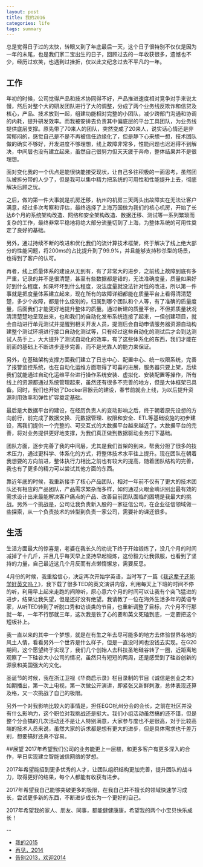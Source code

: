 ```yaml
---
layout: post
title: 我的2016
categories: life
tags: summary
---
```


总是觉得日子过的太快，转眼又到了年底最后一天，这个日子很特别不仅仅是因为一年的末尾，也是我们家二宝出生的日子，回顾过去的一年收获很多，遗憾也不少，经历过欢笑，也遇到过挫折，仅以此文纪念过去不平凡的一年。

## 工作
年初的时候，公司觉得产品和技术协同得不好，产品推进速度相对竞争对手来说太慢，然后对整个大的研发团队进行了大的调整，分成了两个业务线反欺诈和信贷及核心，产品、技术放到一起，组建功能相对完整的小团队，减少跨部门沟通和协调的内耗，提升研发效率。而我被安排去负责其中偏底层的平台工具团队，为业务线提供底层支撑。原先带了70来人的团队，突然变成了20来人，说实话心情还是非常郁闷的，感觉自己是不是不再被信任边缘化了，但是静下心来想一想，技术团队做的确实不够好，开发进度不够理想，线上故障非常多，性能问题也迟迟得不到解决，中间层也没有建立起来，虽然自己很努力但天天疲于奔命，整体结果并不是很理想。

面对变化我的一个优点是能很快能接受现状，让自己多往积极的一面思考，虽然团队被拆分带的人少了，但是我可以集中精力把系统的可用性和性能提升上去，彻底解决后顾之忧。

之后，做的第一件大事就是机房迁移，杭州的机房三天两头出故障实在无法让客户满意，经过多次考察和评估，最终选择了上海万国做为我们的核心机房，开始了长达6个月的系统架构改造、网络和安全架构改造、数据迁移、测试等一系列繁琐而复杂的工作，最终非常平稳地将绝大部分流量切到了上海，为整体系统的可用性奠定了良好的基础。

另外，通过持续不断的改进和优化我们的流计算技术框架，终于解决了线上绝大部分的性能问题，将200ms的占比提升到了99.9%，并且能够支持秒杀型的场景，也得到了客户的认可。

再者，线上质量体系的建设从无到有，有了非常大的进步，之前线上故障到底有多严重，记录的并不是很清楚，甚至有些数据都是错的，无法准确度量，质量如果好好到什么程度，如果坏坏到什么程度，没法度量就没法针对性的改进，所以第一件事就是把度量体系建立起来，现在所有的故障详细都能在质量平台上看得清清楚楚，多少个故障，都是什么级别的，归属到哪个团队和个人等，有了准确的质量度量，后面我们才能更好地提升整体的质量。通过新建的质量平台，不但把质量状况清清楚楚地呈现出来，也和我们的自动化发布系统连接了起来，一但创建项目，就会自动进行单元测试并提醒到相关开发人员，提测后会自动申请服务器资源自动构建整个测试环境进行接口自动化测试等，只有经过这些自动化的测试后才会到达测试人员手上，大大提升了测试自动化的效率，有了这些体系化的东西，我们才能在前面的基础上不断进步逐步完善，而不是光靠人的能力来保证。

另外，在基础架构支撑方面我们建立了日志中心、配置中心、统一权限系统，完善了报警监控系统，也在自动化运维方面取得了可喜的进展，服务器只要上架，后续我们就能通过自动化运维平台进行操作系统安装、虚拟化、安装配置等操作，所有线上的资源都通过系统管理起来，虽然还有很多不完善的地方，但是大体框架已具备。同时，我们也开始了Docker容器云的建设，春节前就会上线，为以后提升资源利用效率和弹性扩容奠定基础。

最后是大数据平台的建设，在经历负责人的变动影响之后，终于朝着原先设想的方向前行，前完成了数据交换、元数据管理、权限和安全、ETL等基础设施的初步建设，离我们提供一个完整的、可交互式的大数据平台越来越近了。大数据平台的完善，将对业务提供更好地支撑，为我们真正做到数据驱动业务打下基础。

团队方面，逐步完善了我的中间层，尤其是我们首架的到来，帮我分担了很多的技术压力，通过更科学、体系化的方式，将整体技术水平往上提升。现在团队在朝着我想要的方向前进，整体执行力相比之前也有较大的提高，随着团队结构的完善，我也有了更多的精力可以尝试其他方面的东西。

靠近年底的时候，我重新接手了核心产品团队，相对一年前不仅有了更大的技术团队还有相应的产品团队，产品需求繁杂而多样，如何通过火眼金睛识别出最有效的需求设计出来最能解决客户痛点的产品、改善目前团队面临的困境是我最大的挑战。另外一个挑战是，公司让我负责新入股的一家征信公司，在企业征信领域做一些探索，从一个负责技术的转型到负责一家公司，需要补的课还很多。


## 生活
生活方面最大的惊喜是，老婆在我长久的劝说下终于开始锻炼了，没几个月的时间减掉了十几斤，并且几乎每天早上坚持早起锻炼，这份毅力让我佩服，也看到了坚持的力量，自己最近这几个月反而有点懒惰懈怠，需要反思。

4月份的时候，我重拾信心，决定再次开始学英语，当时写了一篇《[我这辈子还能学好英文吗？](/2016/04/can-i-study-english-well/)》，我下载了很多TED的英文演讲内容，利用每天上下班的时间不停的听，利用早上起来走跑的间隙听，原心意六个月的时间可以让我有个突飞猛进的进步，结果让我失望，但是还好没有绝望。我请教了一位在海外生活多年的英语专家，从听TED转到了听脱口秀和访谈类的节目，也重新调整了目标，六个月不行那就一年，一年不行那就三年，这次我是铁了心的要和英文死磕到底，一定要把这个短板补上。

我一直以来的其中一个梦想，就是在有生之年去尽可能多的地方去体验世界各地的风土人情，看看另外一个世界是什么样子，但是一直没时间也没钱去实现。在G20期间，这个愿望终于实现了，我们几个创始人去科技圣地硅谷转了一圈，近距离地观察了一下硅谷大小公司的情况，虽然只有短短的两周，还是感受到了硅谷创新的源泉和美国强大的文化。

圣诞节的时候，我在浙江卫视《华商启示录》栏目录制的节目《诚信是创业之本》如期播出，第一次上电视，第一次做公开演讲，即紧张又新鲜刺激，总体表现还算及格，又一次挑战了自己的极限。

另外一个对我影响比较大的事情是，担任EGO杭州分会的会长，之前在社区并没有什么影响力，这个职位对我挑战还是挺大。我们小组活动虽然搞的还不错，但是整个分会搞的几次活动还不是让人特别满意，大家参与度也不是很高，对于比较高端的技术人员来说，虽然大家的诉求都是想有更大的进步，但是具体需求也千差万别，想要搞好还真不容易。

##展望
2017年希望我们公司的业务能更上一层楼，和更多客户有更多深入的合作，早日实现建立智能诚信网络的梦想。

2017年希望能招到更多优秀的人才，让团队组织结构更加完善，提升团队的战斗力，取得更好的结果，每个人都能有收获有进步。

2017年希望我自己能够突破更多的极限，在我自己并不擅长的领域快速学习成长，尝试更多新的东西，不断进步成长为一个更好的自己。

2017年希望我的家人、朋友、同事，都能健健康康，希望我的两个小宝贝快乐成长！

--

* [我的2015](/2015/12/my-2015/)
* [再见，2014](/2015/02/Goodbye-2014/)
* [告别2013，欢迎2014](/2014/01/say-goodbye-2013/)
